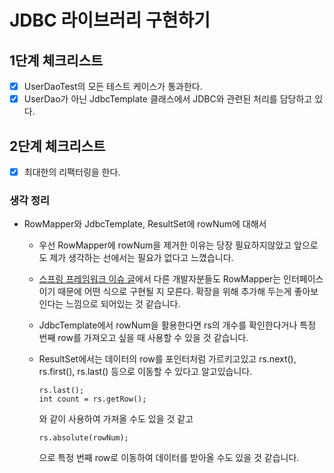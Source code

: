 # JDBC 라이브러리 구현하기

## 1단계 체크리스트

- [x] UserDaoTest의 모든 테스트 케이스가 통과한다. 
- [x] UserDao가 아닌 JdbcTemplate 클래스에서 JDBC와 관련된 처리를 담당하고 있다.

## 2단계 체크리스트

- [x] 최대한의 리팩터링을 한다.

### 생각 정리

- RowMapper와 JdbcTemplate, ResultSet에 rowNum에 대해서
  - 우선 RowMapper에 rowNum을 제거한 이유는 당장 필요하지않았고 앞으로도 제가 생각하는 선에서는 필요가 없다고 느꼈습니다.
  - [스프링 프레임워크 이슈 글](https://github.com/spring-projects/spring-framework/issues/7796)에서 다른 개발자분들도 RowMapper는 인터페이스이기 때문에 어떤 식으로 구현될 지 모른다. 확장을 위해 추가해 두는게 좋아보인다는 느낌으로 되어있는 것 같습니다.
  - JdbcTemplate에서 rowNum을 활용한다면 rs의 개수를 확인한다거나 특정 번째 row를 가져오고 싶을 때 사용할 수 있을 것 같습니다.
  - ResultSet에서는 데이터의 row를 포인터처럼 가르키고있고 rs.next(), rs.first(), rs.last() 등으로 이동할 수 있다고 알고있습니다.
    
    ```
    rs.last();
    int count = rs.getRow();
    ```
    와 같이 사용하여 가져올 수도 있을 것 같고
    
    ```
    rs.absolute(rowNum);
    ```
    으로 특정 번째 row로 이동하여 데이터를 받아올 수도 있을 것 같습니다.

